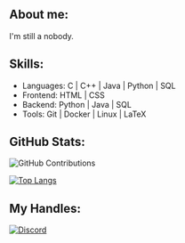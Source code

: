 <!-- ## Hi there 👋 -->
## About me:
I'm still a nobody.

<!--
**ChiefAbrar/ChiefAbrar** is a ✨ _special_ ✨ repository because its `README.md` (this file) appears on your GitHub profile.

Here are some ideas to get you started:

- 🔭 I’m currently working on ...
- 🌱 I’m currently learning ...
- 👯 I’m looking to collaborate on ...
- 🤔 I’m looking for help with ...
- 💬 Ask me about ...
- 📫 How to reach me: ...
- 😄 Pronouns: ...
- ⚡ Fun fact: ...
-->
## Skills:
- Languages: C | C++ | Java | Python | SQL
- Frontend: HTML | CSS
- Backend: Python | Java | SQL
- Tools: Git | Docker | Linux | LaTeX
## GitHub Stats:
![GitHub Contributions](https://github-readme-streak-stats.herokuapp.com/?user=yourusername&theme=tokyonight)

[![Top Langs](https://github-readme-stats.vercel.app/api/top-langs/?username=ChiefAbrar&theme=tokyonight)](https://github.com/ChiefAbrar)
## My Handles:
[![Discord](https://img.shields.io/badge/Discord-xenomialabrar-7289DA?logo=discord&logoColor=white)](https://discord.com/)
